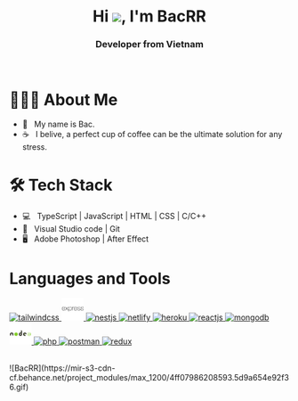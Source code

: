 <h1 align="center"> Hi <img src="https://gist.githubusercontent.com/arunprakashpj/48aa20057048b46c6f9ba9d114a8b76f/raw/69a9d496f651091a509ea8d9913c4aef5c419afb/Hi.gif" width="25">, I'm BacRR </h1>
<h3 align="center"> Developer from Vietnam</h3>
<!-- <p align="left"> <img src="https://komarev.com/ghpvc/?username=ndbac&color=ff69b4" alt="ndbac" /> </p>
<p align="left"> <a href="https://github.com/ryo-ma/github-profile-trophy">
  <img width=800 src="https://github-profile-trophy.vercel.app/?username=ndbac&column=8&theme=gruvbox&no-frame=true"/></a> 
</p> -->
<br>

# 👨🏻‍💻 About Me

- 🔭 &nbsp; My name is Bac.
- ☕ &nbsp; I belive, a perfect cup of coffee can be the ultimate solution for any stress.

# 🛠 Tech Stack

- 💻 &nbsp; TypeScript | JavaScript | HTML | CSS | C/C++
- 🔧 &nbsp; Visual Studio code | Git
- 🖥 &nbsp; Adobe Photoshop | After Effect

# Languages and Tools
<p align="left"> <a href="https://tailwindcss.com/" target="_blank"> <img src="https://iconape.com/wp-content/files/an/351546/svg/tailwind-css-seeklogo.com.svg" alt="tailwindcss" width="40" height="40"/> </a> <a href="https://expressjs.com" target="_blank"> <img src="https://raw.githubusercontent.com/devicons/devicon/master/icons/express/express-original-wordmark.svg" alt="express" width="40" height="40"/> </a> <a href="https://nestjs.com/" target="_blank"> <img src="https://docs.nestjs.kr/assets/logo-small.svg" alt="nestjs" width="40" height="40"/> </a> <a href="https://www.netlify.com/" target="_blank"> <img src="https://seeklogo.com/images/N/netlify-logo-758722CDF4-seeklogo.com.png" alt="netlify" width="40" height="40"/> </a> <a href="https://heroku.com" target="_blank"> <img src="https://www.vectorlogo.zone/logos/heroku/heroku-icon.svg" alt="heroku" width="40" height="40"/> </a> <a href="https://reactjs.org/" target="_blank"> <img src="https://upload.wikimedia.org/wikipedia/commons/thumb/a/a7/React-icon.svg/2300px-React-icon.svg.png" alt="reactjs" width="45" height="40"/> </a> <a href="https://www.mongodb.com/" target="_blank"> <img src="https://cdn.icon-icons.com/icons2/2415/PNG/512/mongodb_original_wordmark_logo_icon_146425.png" alt="mongodb" width="40" height="40"/> </a>  </a> <a href="https://nodejs.org" target="_blank"> <img src="https://raw.githubusercontent.com/devicons/devicon/master/icons/nodejs/nodejs-original-wordmark.svg" alt="nodejs" width="40" height="40"/> </a> <a href="https://www.postgresql.org/" target="_blank"> <img src="https://upload.wikimedia.org/wikipedia/commons/2/29/Postgresql_elephant.svg" alt="php" width="40" height="40"/> </a> <a href="https://postman.com" target="_blank"> <img src="https://www.vectorlogo.zone/logos/getpostman/getpostman-icon.svg" alt="postman" width="40" height="40"/> </a> <a href="https://redux-toolkit.js.org/" target="_blank"> <img src="https://cdn.freebiesupply.com/logos/large/2x/redux-logo-png-transparent.png" alt="redux" width="40" height="40"/> </a> </p>
<br/>
![BacRR](https://mir-s3-cdn-cf.behance.net/project_modules/max_1200/4ff07986208593.5d9a654e92f36.gif) 
